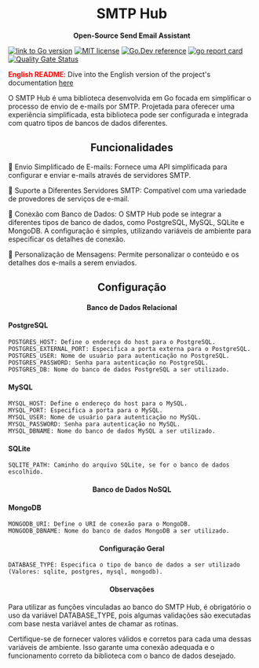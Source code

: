 <h1 align="center"> SMTP Hub </h1>

<p align="center"> <strong>Open-Source Send Email Assistant</strong> </p>

[![link to Go version](https://img.shields.io/github/go-mod/go-version/fonteeboa/go-smtp-hub)](https://img.shields.io/github/go-mod/go-version/fonteeboa/go-smtp-hub)
[![MIT license](https://img.shields.io/badge/license-MIT-brightgreen.svg)](https://opensource.org/licenses/MIT)
[![Go.Dev reference](https://img.shields.io/badge/go.dev-reference-blue?logo=go&logoColor=white)](https://pkg.go.dev/github.com/fonteeboa/go-smtp-hub)
[![go report card](https://goreportcard.com/badge/github.com/fonteeboa/go-smtp-hub "go report card")](https://goreportcard.com/report/github.com/fonteeboa/go-smtp-hub)
[![Quality Gate Status](https://sonarcloud.io/api/project_badges/measure?project=fonteeboa_go-smtp-hub&metric=alert_status)](https://sonarcloud.io/summary/new_code?id=fonteeboa_go-smtp-hub)

<span style="color:red;">**English README**</span>: Dive into the English version of the project's documentation [here](https://github.com/fonteeboa/go-smtp-hub/blob/master/README_en_us.md)

O SMTP Hub é uma biblioteca desenvolvida em Go focada em simplificar o processo de envio de e-mails por SMTP. Projetada para oferecer uma experiência simplificada, esta biblioteca pode ser configurada e integrada com quatro tipos de bancos de dados diferentes.

<h2 align="center"> <strong>Funcionalidades</strong> </h2>

🔹 Envio Simplificado de E-mails: Fornece uma API simplificada para configurar e enviar e-mails através de servidores SMTP.

🔹 Suporte a Diferentes Servidores SMTP: Compatível com uma variedade de provedores de serviços de e-mail.

🔹 Conexão com Banco de Dados: O SMTP Hub pode se integrar a diferentes tipos de banco de dados, como PostgreSQL, MySQL, SQLite e MongoDB. A configuração é simples, utilizando variáveis de ambiente para especificar os detalhes de conexão.

🔹 Personalização de Mensagens: Permite personalizar o conteúdo e os detalhes dos e-mails a serem enviados.

<h2 align="center"> <strong>Configuração</strong> </h2>

<h4 align="center"> <strong>Banco de Dados Relacional</strong> </h4>

#### PostgreSQL
```
POSTGRES_HOST: Define o endereço do host para o PostgreSQL.
POSTGRES_EXTERNAL_PORT: Especifica a porta externa para o PostgreSQL.
POSTGRES_USER: Nome de usuário para autenticação no PostgreSQL.
POSTGRES_PASSWORD: Senha para autenticação no PostgreSQL.
POSTGRES_DB: Nome do banco de dados PostgreSQL a ser utilizado.
```
#### MySQL
```
MYSQL_HOST: Define o endereço do host para o MySQL.
MYSQL_PORT: Especifica a porta para o MySQL.
MYSQL_USER: Nome de usuário para autenticação no MySQL.
MYSQL_PASSWORD: Senha para autenticação no MySQL.
MYSQL_DBNAME: Nome do banco de dados MySQL a ser utilizado.
```
#### SQLite
```
SQLITE_PATH: Caminho do arquivo SQLite, se for o banco de dados escolhido.
```

<h4 align="center"> <strong>Banco de Dados NoSQL</strong> </h4>

#### MongoDB
```
MONGODB_URI: Define o URI de conexão para o MongoDB.
MONGODB_DBNAME: Nome do banco de dados MongoDB a ser utilizado.
```

<h4 align="center"> <strong>Configuração Geral</strong> </h4>

```
DATABASE_TYPE: Especifica o tipo de banco de dados a ser utilizado (Valores: sqlite, postgres, mysql, mongodb).
```

<h4 align="center"> <strong>Observações</strong> </h4>

Para utilizar as funções vinculadas ao banco do SMTP Hub, é obrigatório o uso da variável DATABASE_TYPE, pois algumas validações são executadas com base nesta variável antes de chamar as rotinas.

Certifique-se de fornecer valores válidos e corretos para cada uma dessas variáveis de ambiente. Isso garante uma conexão adequada e o funcionamento correto da biblioteca com o banco de dados desejado.
